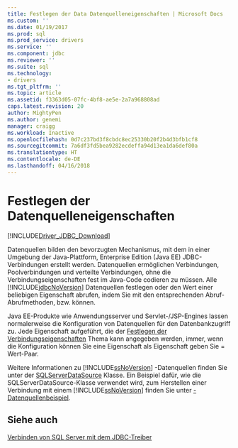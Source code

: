 ```yaml
---
title: Festlegen der Data Datenquelleneigenschaften | Microsoft Docs
ms.custom: ''
ms.date: 01/19/2017
ms.prod: sql
ms.prod_service: drivers
ms.service: ''
ms.component: jdbc
ms.reviewer: ''
ms.suite: sql
ms.technology:
- drivers
ms.tgt_pltfrm: ''
ms.topic: article
ms.assetid: f3363d05-07fc-4bf8-ae5e-2a7a968808ad
caps.latest.revision: 20
author: MightyPen
ms.author: genemi
manager: craigg
ms.workload: Inactive
ms.openlocfilehash: 0d7c237bd3f8cbdc8ec25330b20f2b4d3bfb1cf8
ms.sourcegitcommit: 7a6df3fd5bea9282ecdeffa94d13ea1da6def80a
ms.translationtype: HT
ms.contentlocale: de-DE
ms.lasthandoff: 04/16/2018
---
```

# <a name="setting-the-data-source-properties"></a>Festlegen der Datenquelleneigenschaften
[!INCLUDE[Driver_JDBC_Download](../../includes/driver_jdbc_download.md)]

  Datenquellen bilden den bevorzugten Mechanismus, mit dem in einer Umgebung der Java-Plattform, Enterprise Edition (Java EE) JDBC-Verbindungen erstellt werden. Datenquellen ermöglichen Verbindungen, Poolverbindungen und verteilte Verbindungen, ohne die Verbindungseigenschaften fest im Java-Code codieren zu müssen. Alle [!INCLUDE[jdbcNoVersion](../../includes/jdbcnoversion_md.md)] Datenquellen festlegen oder den Wert einer beliebigen Eigenschaft abrufen, indem Sie mit den entsprechenden Abruf-Abrufmethoden, bzw. können.  
  
 Java EE-Produkte wie Anwendungsserver und Servlet-/JSP-Engines lassen normalerweise die Konfiguration von Datenquellen für den Datenbankzugriff zu. Jede Eigenschaft aufgeführt, die der [Festlegen der Verbindungseigenschaften](../../connect/jdbc/setting-the-connection-properties.md) Thema kann angegeben werden, immer, wenn die Konfiguration können Sie eine Eigenschaft als Eigenschaft geben Sie = Wert-Paar.  
  
 Weitere Informationen zu [!INCLUDE[ssNoVersion](../../includes/ssnoversion_md.md)] -Datenquellen finden Sie unter der [SQLServerDataSource](../../connect/jdbc/reference/sqlserverdatasource-class.md) Klasse. Ein Beispiel dafür, wie die SQLServerDataSource-Klasse verwendet wird, zum Herstellen einer Verbindung mit einem [!INCLUDE[ssNoVersion](../../includes/ssnoversion_md.md)] finden Sie unter [-Datenquellenbeispiel](../../connect/jdbc/data-source-sample.md).  
  
## <a name="see-also"></a>Siehe auch  
 [Verbinden von SQL Server mit dem JDBC-Treiber](../../connect/jdbc/connecting-to-sql-server-with-the-jdbc-driver.md)  
  
  

